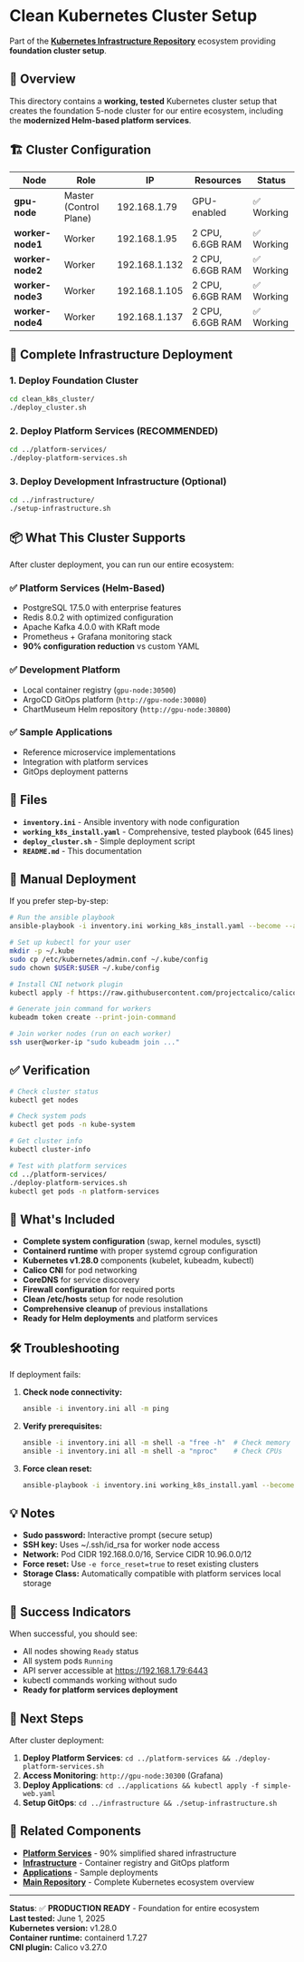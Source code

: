 # Clean Kubernetes Cluster Setup

Part of the **[Kubernetes Infrastructure Repository](../README.md)** ecosystem providing **foundation cluster setup**.

## 🎯 Overview

This directory contains a **working, tested** Kubernetes cluster setup that creates the foundation 5-node cluster for our entire ecosystem, including the **modernized Helm-based platform services**.

## 🏗️ Cluster Configuration

| Node | Role | IP | Resources | Status |
|------|------|----|-----------| --------|
| **gpu-node** | Master (Control Plane) | 192.168.1.79 | GPU-enabled | ✅ Working |
| **worker-node1** | Worker | 192.168.1.95 | 2 CPU, 6.6GB RAM | ✅ Working |
| **worker-node2** | Worker | 192.168.1.132 | 2 CPU, 6.6GB RAM | ✅ Working |
| **worker-node3** | Worker | 192.168.1.105 | 2 CPU, 6.6GB RAM | ✅ Working |
| **worker-node4** | Worker | 192.168.1.137 | 2 CPU, 6.6GB RAM | ✅ Working |

## 🚀 Complete Infrastructure Deployment

### 1. Deploy Foundation Cluster
```bash
cd clean_k8s_cluster/
./deploy_cluster.sh
```

### 2. Deploy Platform Services (RECOMMENDED)
```bash
cd ../platform-services/
./deploy-platform-services.sh
```

### 3. Deploy Development Infrastructure (Optional)
```bash
cd ../infrastructure/
./setup-infrastructure.sh
```

## 📦 What This Cluster Supports

After cluster deployment, you can run our entire ecosystem:

### **✅ Platform Services (Helm-Based)**
- PostgreSQL 17.5.0 with enterprise features
- Redis 8.0.2 with optimized configuration  
- Apache Kafka 4.0.0 with KRaft mode
- Prometheus + Grafana monitoring stack
- **90% configuration reduction** vs custom YAML

### **✅ Development Platform**
- Local container registry (`gpu-node:30500`)
- ArgoCD GitOps platform (`http://gpu-node:30080`)
- ChartMuseum Helm repository (`http://gpu-node:30800`)

### **✅ Sample Applications**
- Reference microservice implementations
- Integration with platform services
- GitOps deployment patterns

## 📁 Files

- **`inventory.ini`** - Ansible inventory with node configuration
- **`working_k8s_install.yaml`** - Comprehensive, tested playbook (645 lines)
- **`deploy_cluster.sh`** - Simple deployment script
- **`README.md`** - This documentation

## 🔧 Manual Deployment

If you prefer step-by-step:

```bash
# Run the ansible playbook
ansible-playbook -i inventory.ini working_k8s_install.yaml --become --ask-become-pass -e force_reset=true

# Set up kubectl for your user
mkdir -p ~/.kube
sudo cp /etc/kubernetes/admin.conf ~/.kube/config
sudo chown $USER:$USER ~/.kube/config

# Install CNI network plugin
kubectl apply -f https://raw.githubusercontent.com/projectcalico/calico/v3.27.0/manifests/calico.yaml

# Generate join command for workers
kubeadm token create --print-join-command

# Join worker nodes (run on each worker)
ssh user@worker-ip "sudo kubeadm join ..."
```

## ✅ Verification

```bash
# Check cluster status
kubectl get nodes

# Check system pods
kubectl get pods -n kube-system

# Get cluster info
kubectl cluster-info

# Test with platform services
cd ../platform-services/
./deploy-platform-services.sh
kubectl get pods -n platform-services
```

## 🎁 What's Included

- **Complete system configuration** (swap, kernel modules, sysctl)
- **Containerd runtime** with proper systemd cgroup configuration
- **Kubernetes v1.28.0** components (kubelet, kubeadm, kubectl)
- **Calico CNI** for pod networking
- **CoreDNS** for service discovery
- **Firewall configuration** for required ports
- **Clean /etc/hosts** setup for node resolution
- **Comprehensive cleanup** of previous installations
- **Ready for Helm deployments** and platform services

## 🛠 Troubleshooting

If deployment fails:

1. **Check node connectivity:**
   ```bash
   ansible -i inventory.ini all -m ping
   ```

2. **Verify prerequisites:**
   ```bash
   ansible -i inventory.ini all -m shell -a "free -h"  # Check memory
   ansible -i inventory.ini all -m shell -a "nproc"    # Check CPUs
   ```

3. **Force clean reset:**
   ```bash
   ansible-playbook -i inventory.ini working_k8s_install.yaml --become --ask-become-pass -e force_reset=true
   ```

## 💡 Notes

- **Sudo password:** Interactive prompt (secure setup)
- **SSH key:** Uses ~/.ssh/id_rsa for worker node access
- **Network:** Pod CIDR 192.168.0.0/16, Service CIDR 10.96.0.0/12
- **Force reset:** Use `-e force_reset=true` to reset existing clusters
- **Storage Class:** Automatically compatible with platform services local storage

## 🎉 Success Indicators

When successful, you should see:
- All nodes showing `Ready` status
- All system pods `Running` 
- API server accessible at https://192.168.1.79:6443
- kubectl commands working without sudo
- **Ready for platform services deployment**

## 🔗 Next Steps

After cluster deployment:

1. **Deploy Platform Services**: `cd ../platform-services && ./deploy-platform-services.sh`
2. **Access Monitoring**: `http://gpu-node:30300` (Grafana)
3. **Deploy Applications**: `cd ../applications && kubectl apply -f simple-web.yaml`
4. **Setup GitOps**: `cd ../infrastructure && ./setup-infrastructure.sh`

## 🔗 Related Components

- **[Platform Services](../platform-services/README.md)** - 90% simplified shared infrastructure
- **[Infrastructure](../infrastructure/README.md)** - Container registry and GitOps platform
- **[Applications](../applications/README.md)** - Sample deployments
- **[Main Repository](../README.md)** - Complete Kubernetes ecosystem overview

---
**Status**: ✅ **PRODUCTION READY** - Foundation for entire ecosystem  
**Last tested:** June 1, 2025  
**Kubernetes version:** v1.28.0  
**Container runtime:** containerd 1.7.27  
**CNI plugin:** Calico v3.27.0